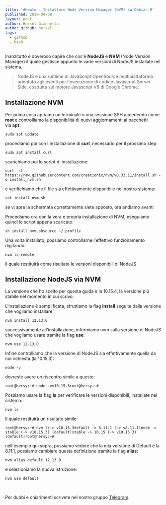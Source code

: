 ```yaml
---
title: '#howto - Installare Node Version Manager (NVM) su Debian 9'
published: 2019-04-08
layout: post
author: Hersel Giannella
author_github: hersel
tags:
  - github  
  - bash
---
```

<p>Inanzitutto è doveroso capire che cos'è <strong>NodeJS</strong> e <strong>NVM</strong>&nbsp;(Node Version Manager) il quale gestisce appunto le varie versioni di NodeJS installate nel sistema.</p><blockquote><p>NodeJS&nbsp;è una runtime di JavaScript OpenSource&nbsp;multipiattaforma orientato agli eventi&nbsp;per l'esecuzione di codice Javascript&nbsp;Server Side, costruita sul motore Javascript V8&nbsp;di Google Chrome.</p></blockquote><h2>Installazione NVM</h2><p>Per prima cosa apriamo un terminale o una sessione SSH accedendo come <strong>root </strong>e controlliamo la disponibilità di nuovi aggiornamenti ai pacchetti via&nbsp;<strong>apt</strong>:</p><pre><code class="language-bash">sudo apt update</code></pre><p>procediamo poi con l'installazione di <strong>curl</strong>, necessario per il prossimo step:</p><pre><code class="language-bash">sudo apt install curl</code></pre><p>scarichiamo poi lo script di installazione:</p><pre><code class="language-bash">curl -sL https://raw.githubusercontent.com/creationix/nvm/v0.33.11/install.sh -o install_nvm.sh</code></pre><p>e verifichiamo che il file sia effettivamente disponibile nel nostro sistema:</p><pre><code class="language-bash">cat install_nvm.sh</code></pre><p>se vi apre la schermata correttamente siete apposto, ora andiamo avanti</p><p>Procediamo ora con la vera e propria installazione di NVM, eseguiamo quindi lo script appena scaricato:</p><pre><code>sh install_nvm.shsource ~/.profile</code></pre><p>Una volta installato, possiamo controllarne l'effettivo funzionamento digitando:</p><pre><code>nvm ls-remote</code></pre><p>il quale restituirà come risultato le versioni disponibili di NodeJS</p><h2>Installazione NodeJS via NVM</h2><p>La versione che ho scelto per questa guida è la 10.15.4, la versione più stabile nel momento in cui scrivo.</p><p>L'installazione è semplificata, sfruttiamo la flag&nbsp;<strong>install</strong>&nbsp;seguita dalla versione che vogliamo installare:</p><pre><code class="language-bash">nvm install 12.13.0</code></pre><p>successivamente all'installazione, informiamo nvm sulla versione di NodeJS che vogliamo usare tramite la flag&nbsp;<strong>use</strong>:</p><pre><code class="language-bash">nvm use 12.13.0</code></pre><p>Infine controlliamo che la versione di NodeJS sia effettivamente quella da noi richiesta (la 10.15.3):</p><pre><code>node -v</code></pre><p>dovreste avere un riscontro simile a questo:</p><pre><code>root@hersy:~# node -vv10.15.3root@hersy:~#</code></pre><p>Possiamo usare la flag&nbsp;<strong>ls</strong>&nbsp;per verificare le versioni disponibili, installate nel sistema:</p><pre><code>nvm ls</code></pre><p>Il quale restituirà un risultato simile:</p><pre><code>root@hersy:~# nvm ls-&gt; v10.15.3default -&gt; 8.11.1 (-&gt; v8.11.1)node -&gt; stable (-&gt; v10.15.3) (default)stable -&gt; 10.15 (-&gt; v10.15.3) (default)root@hersy:~#</code></pre><p>nell'esempio qui sopra, possiamo vedere che&nbsp;la mia versione di Default&nbsp;è la 8.11.1, possiamo cambiare questa definizione tramite la flag&nbsp;<strong>alias</strong>:</p><pre><code class="language-bash">nvm alias default 12.13.0</code></pre><p>e selezioniamo la nuova istruzione:</p><pre><code>nvm use default</code></pre><p>&nbsp;</p><p>Per dubbi e chiarimenti scrivete nel nostro gruppo <a href="https://t.me/gentedilinux">Telegram</a>.</p>